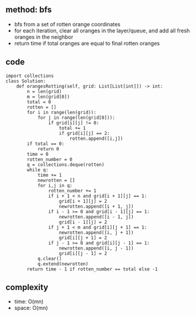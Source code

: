 ## method: bfs
- bfs from a set of rotten orange coordinates
- for each iteration, clear all oranges in the layer/queue, and add all fresh oranges in the neighbor
- return time if total oranges are equal to final rotten oranges

## code
```
import collections
class Solution:
    def orangesRotting(self, grid: List[List[int]]) -> int:
        n = len(grid)
        m = len(grid[0])
        total = 0
        rotten = []
        for i in range(len(grid)):
            for j in range(len(grid[0])):
                if grid[i][j] != 0:
                    total += 1
                    if grid[i][j] == 2:
                        rotten.append([i,j])
        if total == 0:
            return 0
        time = 0
        rotten_number = 0
        q = collections.deque(rotten)
        while q:
            time += 1
            newrotten = []
            for i,j in q:
                rotten_number += 1
                if i + 1 < n and grid[i + 1][j] == 1:
                    grid[i + 1][j] = 2
                    newrotten.append([i + 1, j])
                if i - 1 >= 0 and grid[i - 1][j] == 1:
                    newrotten.append([i - 1, j])
                    grid[i - 1][j] = 2
                if j + 1 < m and grid[i][j + 1] == 1:
                    newrotten.append([i, j + 1])
                    grid[i][j + 1] = 2
                if j - 1 >= 0 and grid[i][j - 1] == 1:
                    newrotten.append([i, j - 1])
                    grid[i][j - 1] = 2
            q.clear()
            q.extend(newrotten)
        return time - 1 if rotten_number == total else -1
```

## complexity
- time: O(mn)
- space: O(mn)
